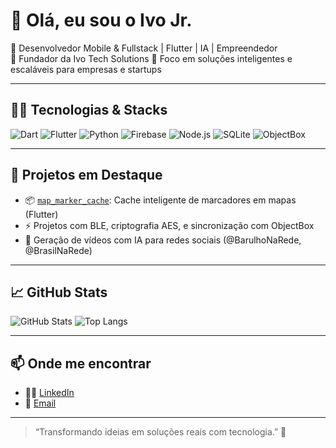 # 👋 Olá, eu sou o Ivo Jr.

🚀 Desenvolvedor Mobile & Fullstack | Flutter | IA | Empreendedor  
💼 Fundador da Ivo Tech Solutions
🎯 Foco em soluções inteligentes e escaláveis para empresas e startups

---

## 👨‍💻 Tecnologias & Stacks

![Dart](https://img.shields.io/badge/-Dart-0175C2?style=flat&logo=dart&logoColor=white)
![Flutter](https://img.shields.io/badge/-Flutter-02569B?style=flat&logo=flutter&logoColor=white)
![Python](https://img.shields.io/badge/-Python-3776AB?style=flat&logo=python&logoColor=white)
![Firebase](https://img.shields.io/badge/-Firebase-FFCA28?style=flat&logo=firebase&logoColor=white)
![Node.js](https://img.shields.io/badge/-Node.js-339933?style=flat&logo=node.js&logoColor=white)
![SQLite](https://img.shields.io/badge/-SQLite-003B57?style=flat&logo=sqlite&logoColor=white)
![ObjectBox](https://img.shields.io/badge/-ObjectBox-22c1a6?style=flat&logo=data:image/svg+xml;base64,...)

---

## 🧠 Projetos em Destaque

- 📦 [`map_marker_cache`](https://pub.dev/packages/map_marker_cache): Cache inteligente de marcadores em mapas (Flutter)
- ⚡ Projetos com BLE, criptografia AES, e sincronização com ObjectBox
- 🤖 Geração de vídeos com IA para redes sociais (@BarulhoNaRede, @BrasilNaRede)

---

## 📈 GitHub Stats

![GitHub Stats](https://github-readme-stats.vercel.app/api?username=ivo-junior&show_icons=true&theme=dracula)
![Top Langs](https://github-readme-stats.vercel.app/api/top-langs/?username=ivo-junior&layout=compact&theme=dracula)

---

## 📫 Onde me encontrar

- 🧑‍💼 [LinkedIn](https://www.linkedin.com/in/ivo-junior-dev/)
- 🎥 [Email](juniorsouzax7@gmail.com)

---
> “Transformando ideias em soluções reais com tecnologia.” 🚀
